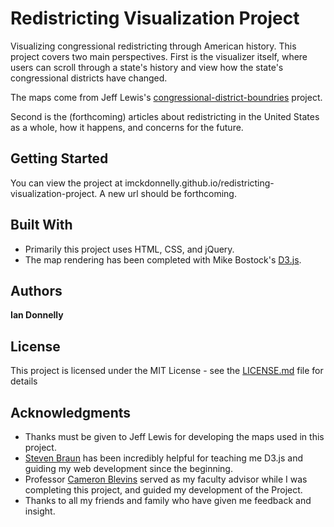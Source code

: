 # Redistricting Visualization Project
Visualizing congressional redistricting through American history. This project covers two main perspectives. First is the visualizer itself, where users can scroll through a state's history and view how the state's congressional districts have changed. 

The maps come from Jeff Lewis's [congressional-district-boundries](https://github.com/JeffreyBLewis/congressional-district-boundaries) project. 

Second is the (forthcoming) articles about redistricting in the United States as a whole, how it happens, and concerns for the future.


## Getting Started

You can view the project at imckdonnelly.github.io/redistricting-visualization-project. A new url should be forthcoming.


## Built With

* Primarily this project uses HTML, CSS, and jQuery. 
* The map rendering has been completed with Mike Bostock's [D3.js](https://github.com/d3/d3).


## Authors

**Ian Donnelly**

## License

This project is licensed under the MIT License - see the [LICENSE.md](LICENSE.md) file for details

## Acknowledgments

* Thanks must be given to Jeff Lewis for developing the maps used in this project.
* [Steven Braun](http://www.stevengbraun.com/) has been incredibly helpful for teaching me D3.js and guiding my web development since the beginning.
* Professor [Cameron Blevins](http://www.cameronblevins.org/) served as my faculty advisor while I was completing this project, and guided my development of the Project.
* Thanks to all my friends and family who have given me feedback and insight.
